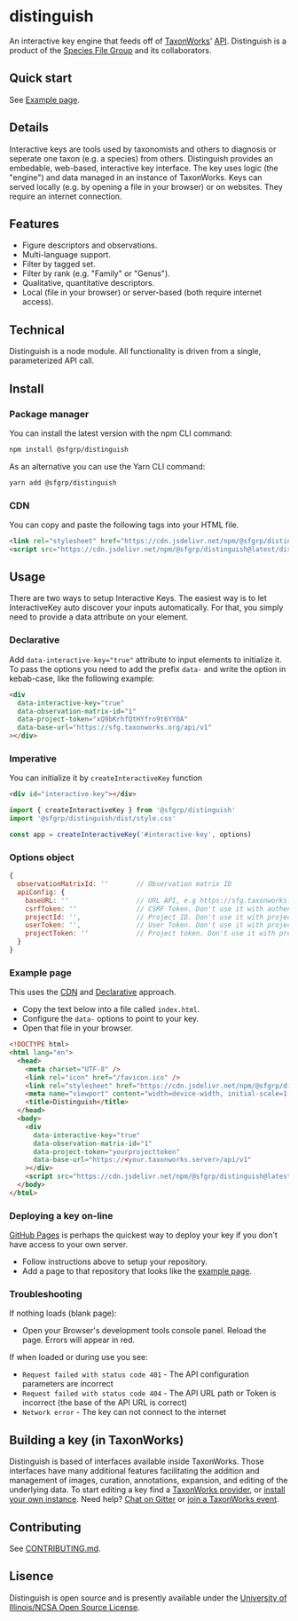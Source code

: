# distinguish

An interactive key engine that feeds off of [TaxonWorks](https://taxonworks.org)' [API](https://api.taxonworks.org).  Distinguish is a product of the [Species File Group](https://speciesfilegroup.org) and its collaborators.

## Quick start

See [Example page](#example-page).

## Details

Interactive keys are tools used by taxonomists and others to diagnosis or seperate one taxon (e.g. a species) from others. Distinguish provides an embedable, web-based, interactive key interface. The key uses logic (the "engine") and data managed in an instance of TaxonWorks.  Keys can served locally (e.g. by opening a file in your browser) or on websites. They require an internet connection.

## Features

* Figure descriptors and observations.
* Multi-language support.
* Filter by tagged set.
* Filter by rank (e.g. "Family" or "Genus").
* Qualitative, quantitative descriptors.
* Local (file in your browser) or server-based (both require internet access).

## Technical

Distinguish is a node module. All functionality is driven from a single, parameterized API call.

## Install

### Package manager
You can install the latest version with the npm CLI command:

```bash
npm install @sfgrp/distinguish
```
As an alternative you can use the Yarn CLI command:
```bash
yarn add @sfgrp/distinguish
```

### CDN
You can copy and paste the following tags into your HTML file.

```html
<link rel="stylesheet" href="https://cdn.jsdelivr.net/npm/@sfgrp/distinguish@latest/dist/style.min.css">
<script src="https://cdn.jsdelivr.net/npm/@sfgrp/distinguish@latest/dist/distinguish.umd.min.js"></script>
```

## Usage
There are two ways to setup Interactive Keys. The easiest way is to let InteractiveKey auto discover your inputs automatically. For that, you simply need to provide a data attribute on your element.

### Declarative

Add `data-interactive-key="true"` attribute to input elements to initialize it.
To pass the options you need to add the prefix `data-` and write the option in kebab-case, like the following example:

```html
<div 
  data-interactive-key="true"
  data-observation-matrix-id="1"
  data-project-token="xQ9bKrhfQtHYfro9t6YY0A"
  data-base-url="https://sfg.taxonworks.org/api/v1"
></div>
```

### Imperative
You can initialize it by `createInteractiveKey` function

```html
<div id="interactive-key"></div>
```
```javascript
import { createInteractiveKey } from '@sfgrp/distinguish'
import '@sfgrp/distinguish/dist/style.css'

const app = createInteractiveKey('#interactive-key', options)
```

### Options object
```javascript
{
  observationMatrixId: ''       // Observation matrix ID
  apiConfig: {
    baseURL: ''                 // URL API, e.g https://sfg.taxonworks.org/api/v1
    csrfToken: ''               // CSRF Token. Don't use it with authentification API params.
    projectId: '',              // Project ID. Don't use it with projectToken.
    userToken: '',              // User Token. Don't use it with projectToken and csrfToken.
    projectToken: ''            // Project token. Don't use it with projectId and userToken.
  }
}
```
### Example page
This uses the [CDN](#cdn) and [Declarative](#declarative) approach.
* Copy the text below into a file called `index.html`.
* Configure the `data-` options to point to your key.
* Open that file in your browser.

```html
<!DOCTYPE html>
<html lang="en">
  <head>
    <meta charset="UTF-8" />
    <link rel="icon" href="/favicon.ico" />
    <link rel="stylesheet" href="https://cdn.jsdelivr.net/npm/@sfgrp/distinguish@latest/dist/style.min.css" />
    <meta name="viewport" content="width=device-width, initial-scale=1.0" />
    <title>Distinguish</title>
  </head>
  <body>
    <div 
      data-interactive-key="true"
      data-observation-matrix-id="1"
      data-project-token="yourprojecttoken"
      data-base-url="https://<your.taxonworks.server>/api/v1"
    ></div>
    <script src="https://cdn.jsdelivr.net/npm/@sfgrp/distinguish@latest/dist/distinguish.umd.min.js"></script>
  </body>
</html>
```

### Deploying a key on-line
[GitHub Pages](https://pages.github.com/) is perhaps the quickest way to deploy your key if you don't have access to your own server.
* Follow instructions above to setup your repository.
* Add a page to that repository that looks like the [example page](#example-page).

### Troubleshooting
If nothing loads (blank page):
* Open your Browser's development tools console panel. Reload the page. Errors will appear in red.

If when loaded or during use you see: 
* `Request failed with status code 401` - The API configuration parameters are incorrect
* `Request failed with status code 404` - The API URL path or Token is incorrect (the base of the API URL is correct)
* `Network error` - The key can not connect to the internet


## Building a key (in TaxonWorks)
Distinguish is based of interfaces available inside TaxonWorks. Those interfaces have many additional features facilitating the addition and management of images, curation, annotations, expansion, and editing of the underlying data. To start editing a key find a [TaxonWorks provider](https://docs.taxonworks.org/guide/start-a-project.html#finding-a-collaborating-provider), or [install your own instance](https://github.com/SpeciesFileGroup/install_taxonworks).  Need help?  [Chat on Gitter](https://gitter.im/SpeciesFileGroup/taxonworks) or [join a TaxonWorks event](https://speciesfilegroup.org/events.html).

## Contributing
See [CONTRIBUTING.md](CONTRIBUTING.md).

## Lisence
Distinguish is open source and is presently available under the [University of Illinois/NCSA Open Source License](https://en.wikipedia.org/wiki/University_of_Illinois/NCSA_Open_Source_License).
